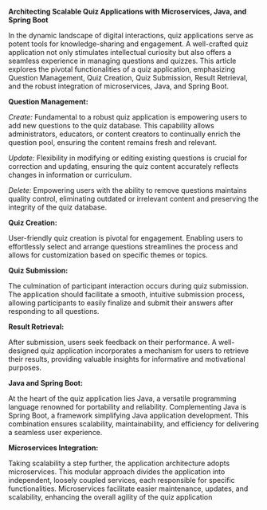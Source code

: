 **Architecting Scalable Quiz Applications with Microservices, Java, and Spring Boot**

In the dynamic landscape of digital interactions, quiz applications serve as potent tools for knowledge-sharing and engagement. A well-crafted quiz application not only stimulates intellectual curiosity but also offers a seamless experience in managing questions and quizzes. This article explores the pivotal functionalities of a quiz application, emphasizing Question Management, Quiz Creation, Quiz Submission, Result Retrieval, and the robust integration of microservices, Java, and Spring Boot.

**Question Management:**

*Create:* Fundamental to a robust quiz application is empowering users to add new questions to the quiz database. This capability allows administrators, educators, or content creators to continually enrich the question pool, ensuring the content remains fresh and relevant.

*Update:* Flexibility in modifying or editing existing questions is crucial for correction and updating, ensuring the quiz content accurately reflects changes in information or curriculum.

*Delete:* Empowering users with the ability to remove questions maintains quality control, eliminating outdated or irrelevant content and preserving the integrity of the quiz database.

**Quiz Creation:**

User-friendly quiz creation is pivotal for engagement. Enabling users to effortlessly select and arrange questions streamlines the process and allows for customization based on specific themes or topics.

**Quiz Submission:**

The culmination of participant interaction occurs during quiz submission. The application should facilitate a smooth, intuitive submission process, allowing participants to easily finalize and submit their answers after responding to all questions.

**Result Retrieval:**

After submission, users seek feedback on their performance. A well-designed quiz application incorporates a mechanism for users to retrieve their results, providing valuable insights for informative and motivational purposes.

**Java and Spring Boot:**

At the heart of the quiz application lies Java, a versatile programming language renowned for portability and reliability. Complementing Java is Spring Boot, a framework simplifying Java application development. This combination ensures scalability, maintainability, and efficiency for delivering a seamless user experience.

**Microservices Integration:**

Taking scalability a step further, the application architecture adopts microservices. This modular approach divides the application into independent, loosely coupled services, each responsible for specific functionalities. Microservices facilitate easier maintenance, updates, and scalability, enhancing the overall agility of the quiz application
